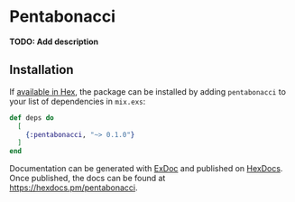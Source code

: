 # Pentabonacci

**TODO: Add description**

## Installation

If [available in Hex](https://hex.pm/docs/publish), the package can be installed
by adding `pentabonacci` to your list of dependencies in `mix.exs`:

```elixir
def deps do
  [
    {:pentabonacci, "~> 0.1.0"}
  ]
end
```

Documentation can be generated with [ExDoc](https://github.com/elixir-lang/ex_doc)
and published on [HexDocs](https://hexdocs.pm). Once published, the docs can
be found at <https://hexdocs.pm/pentabonacci>.

